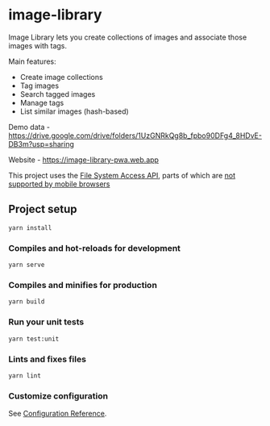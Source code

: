 # image-library

Image Library lets you create collections of images and associate those images with tags.

Main features:
  - Create image collections
  - Tag images
  - Search tagged images
  - Manage tags
  - List similar images (hash-based)

Demo data - https://drive.google.com/drive/folders/1UzGNRkQg8b_fpbo90DFg4_8HDvE-DB3m?usp=sharing

Website - https://image-library-pwa.web.app

This project uses the [File System Access API](https://developer.mozilla.org/en-US/docs/Web/API/File_System_Access_API), parts of which are [not supported by mobile browsers](https://developer.mozilla.org/en-US/docs/Web/API/window/showDirectoryPicker#browser_compatibility)

## Project setup
```
yarn install
```

### Compiles and hot-reloads for development
```
yarn serve
```

### Compiles and minifies for production
```
yarn build
```

### Run your unit tests
```
yarn test:unit
```

### Lints and fixes files
```
yarn lint
```

### Customize configuration
See [Configuration Reference](https://cli.vuejs.org/config/).

